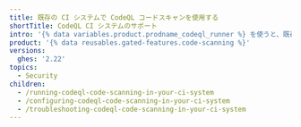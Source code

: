 ```yaml
---
title: 既存の CI システムで CodeQL コードスキャンを使用する
shortTitle: CodeQL CI システムのサポート
intro: '{% data variables.product.prodname_codeql_runner %} を使うと、既存の CI システムで {% data variables.product.prodname_codeql %} {% data variables.product.prodname_code_scanning %} を実行できます。'
product: '{% data reusables.gated-features.code-scanning %}'
versions:
  ghes: '2.22'
topics:
  - Security
children:
  - /running-codeql-code-scanning-in-your-ci-system
  - /configuring-codeql-code-scanning-in-your-ci-system
  - /troubleshooting-codeql-code-scanning-in-your-ci-system
---
```


<!--See /content/code-security/secure-coding for the latest version of this article -->
